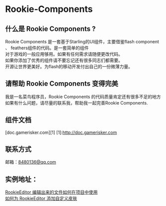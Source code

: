 ﻿Rookie-Components
=================

什么是 Rookie Components ?
--------------------------
Rookie Components 是一套基于Starling的UI组件，主要借鉴flash component 、 feathers组件的代码。是一套简单的组件<br>
	对于游戏的一般应用够用。如果有任何需求请随便更改代码。<br>
    	如果你添加了优秀的组件请不要忘记还有很多同志们都需要。<br>
    	开源让世界更美好。为flash的移动开发付出自己的一份微薄力量。<br>
    
请帮助 Rookie Components 变得完美
---------------------------------
我是一名菜鸟程序员，Rookie Components 的代码质量肯定还有很多不足的地方<br>
	如果有什么问题，请尽量的联系我，帮助我一起完善Rookie Components.<br>

组件文档
--------
[doc.gamerisker.com][1]
[1]:http://doc.gamerisker.com

联系方式
--------
邮箱：8480136@qq.com

实例地址：
--------
[RookieEditor 编辑出来的文件如何在项目中使用][2]<br>
[如何为 RookieEditor 添加自定义皮肤][3]<br>

[2]:http://blog.gamerisker.com/?p=207
[3]:http://blog.gamerisker.com/?p=217